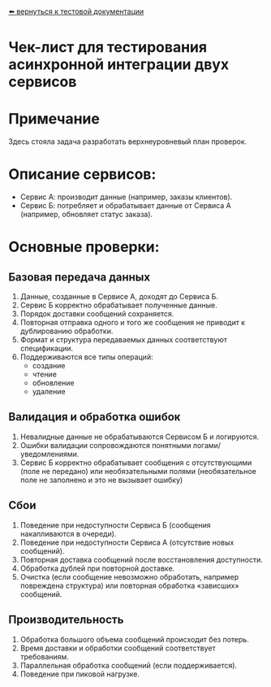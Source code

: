 [⬅️ вернуться к тестовой документации](https://github.com/denjervu/qa-portfolio/tree/main/test-doc)

# Чек-лист для тестирования асинхронной интеграции двух сервисов

# Примечание
Здесь стояла задача разработать верхнеуровневый план проверок.

# Описание сервисов:
- Сервис А: производит данные (например, заказы клиентов).
- Сервис Б: потребляет и обрабатывает данные от Сервиса А (например, обновляет статус заказа).

# Основные проверки:
## Базовая передача данных
1. Данные, созданные в Сервисе А, доходят до Сервиса Б.
2. Сервис Б корректно обрабатывает полученные данные.
3. Порядок доставки сообщений сохраняется.
4. Повторная отправка одного и того же сообщения не приводит к
дублированию обработки.
5. Формат и структура передаваемых данных соответствуют спецификации.
6. Поддерживаются все типы операций:
   - создание
   - чтение
   - обновление
   - удаление

## Валидация и обработка ошибок
1. Невалидные данные не обрабатываются Сервисом Б и логируются.
2. Ошибки валидации сопровождаются понятными логами/уведомлениями.
3. Сервис Б корректно обрабатывает сообщения с отсутствующими (поле не
передано) или необязательными полями (необязательное поле не
заполнено и это не вызывает ошибку)

## Сбои
1. Поведение при недоступности Сервиса Б (сообщения накапливаются в
очереди).
2. Поведение при недоступности Сервиса А (отсутствие новых сообщений).
3. Повторная доставка сообщений после восстановления доступности.
4. Обработка дублей при повторной доставке.
5. Очистка (если сообщение невозможно обработать, например
повреждена структура) или повторная обработка «зависших»
сообщений.

## Производительность
1. Обработка большого объема сообщений происходит без потерь.
2. Время доставки и обработки сообщений соответствует требованиям.
3. Параллельная обработка сообщений (если поддерживается).
4. Поведение при пиковой нагрузке.
